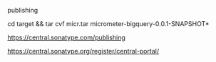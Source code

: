 publishing

cd target && tar cvf micr.tar micrometer-bigquery-0.0.1-SNAPSHOT*

https://central.sonatype.com/publishing


https://central.sonatype.org/register/central-portal/
